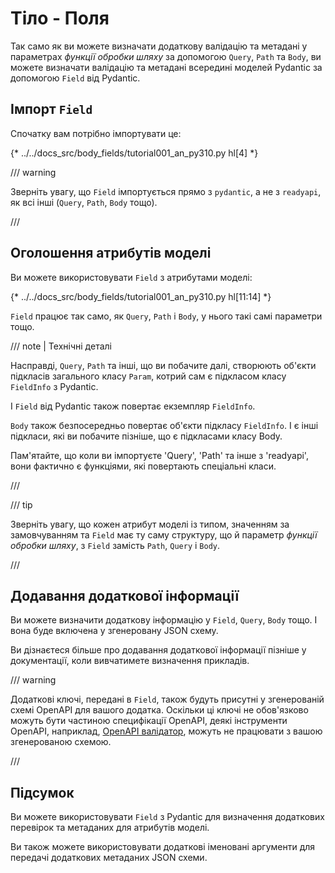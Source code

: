 # Тіло - Поля

Так само як ви можете визначати додаткову валідацію та метадані у параметрах *функції обробки шляху* за допомогою `Query`, `Path` та `Body`, ви можете визначати валідацію та метадані всередині моделей Pydantic за допомогою `Field` від Pydantic.

## Імпорт `Field`

Спочатку вам потрібно імпортувати це:

{* ../../docs_src/body_fields/tutorial001_an_py310.py hl[4] *}

/// warning

Зверніть увагу, що `Field` імпортується прямо з `pydantic`, а не з `readyapi`, як всі інші (`Query`, `Path`, `Body` тощо).

///

## Оголошення атрибутів моделі

Ви можете використовувати `Field` з атрибутами моделі:

{* ../../docs_src/body_fields/tutorial001_an_py310.py hl[11:14] *}

`Field` працює так само, як `Query`, `Path` і `Body`, у нього такі самі параметри тощо.

/// note | Технічні деталі

Насправді, `Query`, `Path` та інші, що ви побачите далі, створюють об'єкти підкласів загального класу `Param`, котрий сам є підкласом класу `FieldInfo` з Pydantic.

І `Field` від Pydantic також повертає екземпляр `FieldInfo`.

`Body` також безпосередньо повертає об'єкти підкласу `FieldInfo`. І є інші підкласи, які ви побачите пізніше, що є підкласами класу Body.

Пам'ятайте, що коли ви імпортуєте 'Query', 'Path' та інше з 'readyapi', вони фактично є функціями, які повертають спеціальні класи.

///

/// tip

Зверніть увагу, що кожен атрибут моделі із типом, значенням за замовчуванням та `Field` має ту саму структуру, що й параметр *функції обробки шляху*, з `Field` замість `Path`, `Query` і `Body`.

///

## Додавання додаткової інформації

Ви можете визначити додаткову інформацію у `Field`, `Query`, `Body` тощо. І вона буде включена у згенеровану JSON схему.

Ви дізнаєтеся більше про додавання додаткової інформації пізніше у документації, коли вивчатимете визначення прикладів.

/// warning

Додаткові ключі, передані в `Field`, також будуть присутні у згенерованій схемі OpenAPI для вашого додатка.
Оскільки ці ключі не обов'язково можуть бути частиною специфікації OpenAPI, деякі інструменти OpenAPI, наприклад, [OpenAPI валідатор](https://validator.swagger.io/), можуть не працювати з вашою згенерованою схемою.

///

## Підсумок

Ви можете використовувати `Field` з Pydantic для визначення додаткових перевірок та метаданих для атрибутів моделі.

Ви також можете використовувати додаткові іменовані аргументи для передачі додаткових метаданих JSON схеми.

